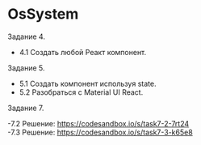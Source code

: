 # OsSystem

Задание 4.
- 4.1 Создать любой Реакт компонент.

Задание 5.
- 5.1 Создать компонент используя state.
- 5.2 Разобраться с Material UI React.


Задание 7.

-7.2 Решение: https://codesandbox.io/s/task7-2-7rt24  
-7.3 Решение: https://codesandbox.io/s/task7-3-k65e8
